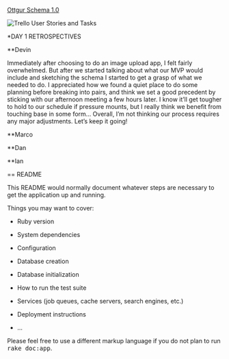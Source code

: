 [Ottgur Schema 1.0](http://marcmo.minus.com/i/b2nnUeuintv7C)

![Trello User Stories and Tasks](https://trello.com/b/8845ba6Z/ottgur)

*DAY 1 RETROSPECTIVES

**Devin

Immediately after choosing to do an image upload app, I felt fairly overwhelmed. But after we started talking about what our MVP would include and sketching the schema I started to get a grasp of what we needed to do. I appreciated how we found a quiet place to do some planning before breaking into pairs, and think we set a good precedent by sticking with our afternoon meeting a few hours later. I know it’ll get tougher to hold to our schedule if pressure mounts, but I really think we benefit from touching base in some form… Overall, I’m not thinking our process requires any major adjustments. Let’s keep it going!

**Marco

**Dan

**Ian

== README

This README would normally document whatever steps are necessary to get the
application up and running.

Things you may want to cover:

* Ruby version

* System dependencies

* Configuration

* Database creation

* Database initialization

* How to run the test suite

* Services (job queues, cache servers, search engines, etc.)

* Deployment instructions

* ...


Please feel free to use a different markup language if you do not plan to run
<tt>rake doc:app</tt>.
